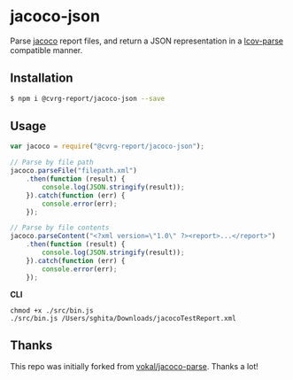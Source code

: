 # jacoco-json

Parse [jacoco](http://www.eclemma.org/jacoco/) report files, and return a JSON representation in a [lcov-parse](https://github.com/davglass/lcov-parse) compatible manner.

## Installation

```bash
$ npm i @cvrg-report/jacoco-json --save
```

## Usage

```javascript
var jacoco = require("@cvrg-report/jacoco-json");

// Parse by file path
jacoco.parseFile("filepath.xml")
    .then(function (result) {
        console.log(JSON.stringify(result));
    }).catch(function (err) {
        console.error(err);
    });

// Parse by file contents
jacoco.parseContent("<?xml version=\"1.0\" ?><report>...</report>")
    .then(function (result) {
        console.log(JSON.stringify(result));
    }).catch(function (err) {
        console.error(err);
    });
```

**CLI**

```shell script
chmod +x ./src/bin.js
./src/bin.js /Users/sghita/Downloads/jacocoTestReport.xml
```

## Thanks

This repo was initially forked from [vokal/jacoco-parse](https://github.com/vokal/jacoco-parse). Thanks a lot!
